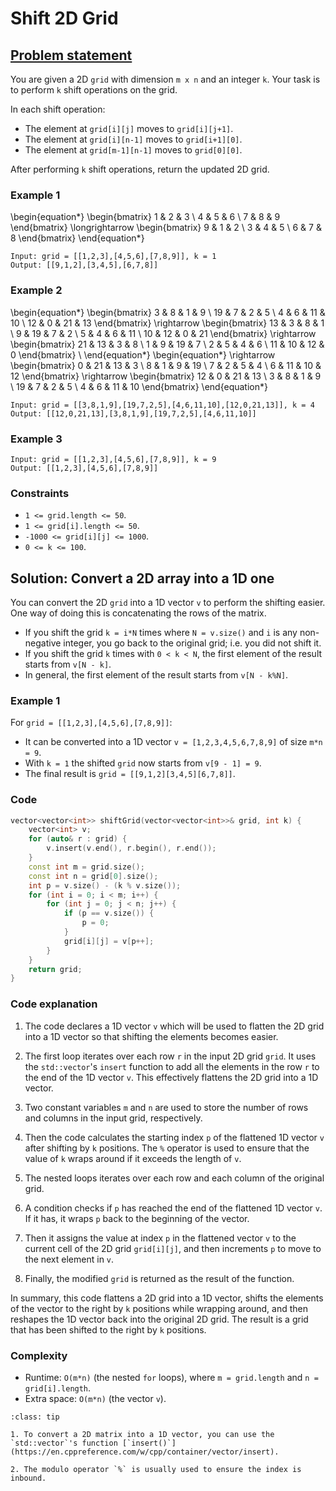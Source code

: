 # Shift 2D Grid

## [Problem statement](https://leetcode.com/problems/shift-2d-grid/)

You are given a 2D `grid` with dimension `m x n` and an integer `k`. Your task is to perform `k` shift operations on the grid.

In each shift operation:

* The element at `grid[i][j]` moves to `grid[i][j+1]`.
* The element at `grid[i][n-1]` moves to `grid[i+1][0]`.
* The element at `grid[m-1][n-1]` moves to `grid[0][0]`.

After performing `k` shift operations, return the updated 2D grid.

### Example 1

\begin{equation*}
\begin{bmatrix}
1 & 2 & 3 \\
4 & 5 & 6 \\
7 & 8 & 9
\end{bmatrix}
\longrightarrow
\begin{bmatrix}
9 & 1 & 2 \\
3 & 4 & 5 \\
6 & 7 & 8
\end{bmatrix}
\end{equation*}

```text
Input: grid = [[1,2,3],[4,5,6],[7,8,9]], k = 1
Output: [[9,1,2],[3,4,5],[6,7,8]]
```

### Example 2
\begin{equation*}
\begin{bmatrix}
3 & 8 & 1 & 9 \\
19 & 7 & 2 & 5 \\
4 & 6 & 11 & 10 \\
12 & 0 & 21 & 13
\end{bmatrix}
\rightarrow
\begin{bmatrix}
13 & 3 & 8 & 1 \\
9 & 19 & 7 & 2 \\
5 & 4 & 6 & 11 \\
10 & 12 & 0 & 21
\end{bmatrix}
\rightarrow
\begin{bmatrix}
21 & 13 & 3 & 8 \\
1 & 9 & 19 & 7 \\
2 & 5 & 4 & 6  \\
11 & 10 & 12 & 0 
\end{bmatrix} \\
\end{equation*}
\begin{equation*}
\rightarrow
\begin{bmatrix}
0 & 21 & 13 & 3 \\
8 & 1 & 9 & 19 \\
7 & 2 & 5 & 4 \\
6 & 11 & 10 & 12
\end{bmatrix}
\rightarrow
\begin{bmatrix}
12 & 0 & 21 & 13 \\
3 & 8 & 1 & 9 \\
19 & 7 & 2 & 5 \\
4 & 6 & 11 & 10
\end{bmatrix}
\end{equation*}

```text
Input: grid = [[3,8,1,9],[19,7,2,5],[4,6,11,10],[12,0,21,13]], k = 4
Output: [[12,0,21,13],[3,8,1,9],[19,7,2,5],[4,6,11,10]]
```

### Example 3
```text
Input: grid = [[1,2,3],[4,5,6],[7,8,9]], k = 9
Output: [[1,2,3],[4,5,6],[7,8,9]]
``` 

### Constraints

* `1 <= grid.length <= 50`.
* `1 <= grid[i].length <= 50`.
* `-1000 <= grid[i][j] <= 1000`.
* `0 <= k <= 100`.

## Solution: Convert a 2D array into a 1D one

You can convert the 2D `grid` into a 1D vector `v` to perform the shifting easier. One way of doing this is concatenating the rows of the matrix.

* If you shift the grid `k = i*N` times where `N = v.size()` and `i` is any non-negative integer, you go back to the original grid; i.e. you did not shift it.
* If you shift the grid `k` times with `0 < k < N`, the first element of the result starts from `v[N - k]`.
* In general, the first element of the result starts from `v[N - k%N]`.

### Example 1
For `grid = [[1,2,3],[4,5,6],[7,8,9]]`:

* It can be converted into a 1D vector `v = [1,2,3,4,5,6,7,8,9]` of size `m*n = 9`.
* With `k = 1` the shifted `grid` now starts from `v[9 - 1] = 9`.
* The final result is `grid = [[9,1,2][3,4,5][6,7,8]]`.

### Code
```cpp
vector<vector<int>> shiftGrid(vector<vector<int>>& grid, int k) {
    vector<int> v;
    for (auto& r : grid) {
        v.insert(v.end(), r.begin(), r.end());
    }
    const int m = grid.size();
    const int n = grid[0].size();
    int p = v.size() - (k % v.size());
    for (int i = 0; i < m; i++) {
        for (int j = 0; j < n; j++) {
            if (p == v.size()) {
                p = 0;
            }
            grid[i][j] = v[p++];
        }
    }
    return grid;
}
```

### Code explanation

1. The code declares a 1D vector `v` which will be used to flatten the 2D grid into a 1D vector so that shifting the elements becomes easier.

2. The first loop iterates over each row `r` in the input 2D grid `grid`. It uses the `std::vector`'s `insert` function to add all the elements in the row `r` to the end of the 1D vector `v`. This effectively flattens the 2D grid into a 1D vector.

3. Two constant variables `m` and `n` are used to store the number of rows and columns in the input grid, respectively.

4. Then the code calculates the starting index `p` of the flattened 1D vector `v` after shifting by `k` positions. The `%` operator is used to ensure that the value of `k` wraps around if it exceeds the length of `v`.

5. The nested loops iterates over each row and each column of the original grid.

6. A condition checks if `p` has reached the end of the flattened 1D vector `v`. If it has, it wraps `p` back to the beginning of the vector.

7. Then it assigns the value at index `p` in the flattened vector `v` to the current cell of the 2D grid `grid[i][j]`, and then increments `p` to move to the next element in `v`.

8. Finally, the modified `grid` is returned as the result of the function.

In summary, this code flattens a 2D grid into a 1D vector, shifts the elements of the vector to the right by `k` positions while wrapping around, and then reshapes the 1D vector back into the original 2D grid. The result is a grid that has been shifted to the right by `k` positions.

### Complexity
* Runtime: `O(m*n)` (the nested `for` loops), where `m = grid.length` and `n = grid[i].length`.
* Extra space: `O(m*n)` (the vector `v`).


```{admonition} Key takeaway
:class: tip

1. To convert a 2D matrix into a 1D vector, you can use the `std::vector`'s function [`insert()`](https://en.cppreference.com/w/cpp/container/vector/insert).

2. The modulo operator `%` is usually used to ensure the index is inbound.

```